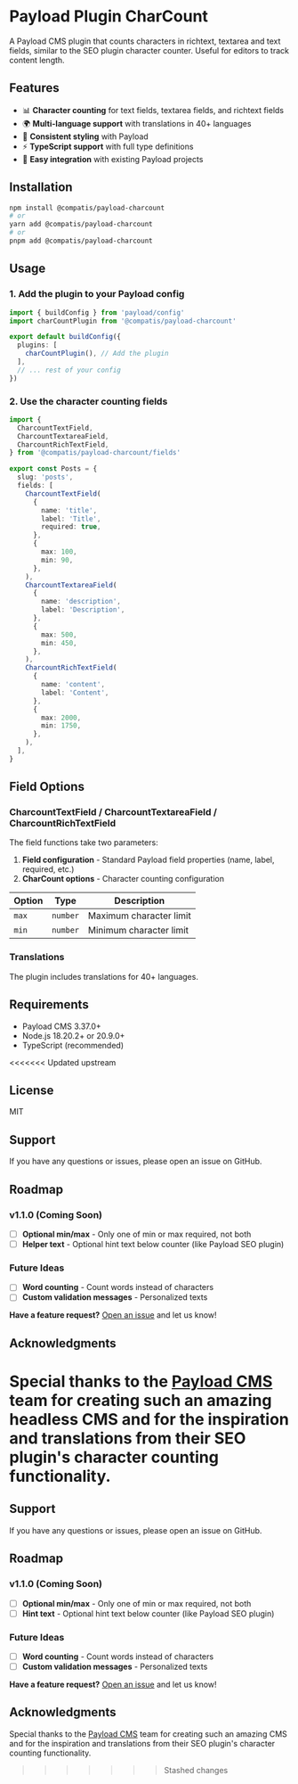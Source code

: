 # Payload Plugin CharCount

A Payload CMS plugin that counts characters in richtext, textarea and text fields, similar to the SEO plugin character counter. Useful for editors to track content length.

## Features

- 📊 **Character counting** for text fields, textarea fields, and richtext fields
- 🌍 **Multi-language support** with translations in 40+ languages
- 🎨 **Consistent styling** with Payload
- ⚡ **TypeScript support** with full type definitions
- 🔧 **Easy integration** with existing Payload projects

## Installation

```bash
npm install @compatis/payload-charcount
# or
yarn add @compatis/payload-charcount
# or
pnpm add @compatis/payload-charcount
```

## Usage

### 1. Add the plugin to your Payload config

```typescript
import { buildConfig } from 'payload/config'
import charCountPlugin from '@compatis/payload-charcount'

export default buildConfig({
  plugins: [
    charCountPlugin(), // Add the plugin
  ],
  // ... rest of your config
})
```

### 2. Use the character counting fields

```typescript
import {
  CharcountTextField,
  CharcountTextareaField,
  CharcountRichTextField,
} from '@compatis/payload-charcount/fields'

export const Posts = {
  slug: 'posts',
  fields: [
    CharcountTextField(
      {
        name: 'title',
        label: 'Title',
        required: true,
      },
      {
        max: 100,
        min: 90,
      },
    ),
    CharcountTextareaField(
      {
        name: 'description',
        label: 'Description',
      },
      {
        max: 500,
        min: 450,
      },
    ),
    CharcountRichTextField(
      {
        name: 'content',
        label: 'Content',
      },
      {
        max: 2000,
        min: 1750,
      },
    ),
  ],
}
```

## Field Options

### CharcountTextField / CharcountTextareaField / CharcountRichTextField

The field functions take two parameters:

1. **Field configuration** - Standard Payload field properties (name, label, required, etc.)
2. **CharCount options** - Character counting configuration

| Option | Type     | Description             |
| ------ | -------- | ----------------------- |
| `max`  | `number` | Maximum character limit |
| `min`  | `number` | Minimum character limit |

### Translations

The plugin includes translations for 40+ languages.

## Requirements

- Payload CMS 3.37.0+
- Node.js 18.20.2+ or 20.9.0+
- TypeScript (recommended)

<<<<<<< Updated upstream
## License

MIT

## Support

If you have any questions or issues, please open an issue on GitHub.

## Roadmap

### v1.1.0 (Coming Soon)

- [ ] **Optional min/max** - Only one of min or max required, not both
- [ ] **Helper text** - Optional hint text below counter (like Payload SEO plugin)

### Future Ideas

- [ ] **Word counting** - Count words instead of characters
- [ ] **Custom validation messages** - Personalized texts

**Have a feature request?** [Open an issue](https://github.com/compatis/payload-charcount/issues) and let us know!

## Acknowledgments

Special thanks to the [Payload CMS](https://payloadcms.com) team for creating such an amazing headless CMS and for the inspiration and translations from their SEO plugin's character counting functionality.
=======

## Support

If you have any questions or issues, please open an issue on GitHub.

## Roadmap

### v1.1.0 (Coming Soon)

- [ ] **Optional min/max** - Only one of min or max required, not both
- [ ] **Hint text** - Optional hint text below counter (like Payload SEO plugin)

### Future Ideas

- [ ] **Word counting** - Count words instead of characters
- [ ] **Custom validation messages** - Personalized texts

**Have a feature request?** [Open an issue](https://github.com/compatis/payload-charcount/issues) and let us know!

## Acknowledgments

Special thanks to the [Payload CMS](https://payloadcms.com) team for creating such an amazing CMS and for the inspiration and translations from their SEO plugin's character counting functionality.
>>>>>>> Stashed changes
